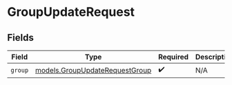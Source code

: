 # GroupUpdateRequest


## Fields

| Field                                                                  | Type                                                                   | Required                                                               | Description                                                            |
| ---------------------------------------------------------------------- | ---------------------------------------------------------------------- | ---------------------------------------------------------------------- | ---------------------------------------------------------------------- |
| `group`                                                                | [models.GroupUpdateRequestGroup](../models/groupupdaterequestgroup.md) | :heavy_check_mark:                                                     | N/A                                                                    |
